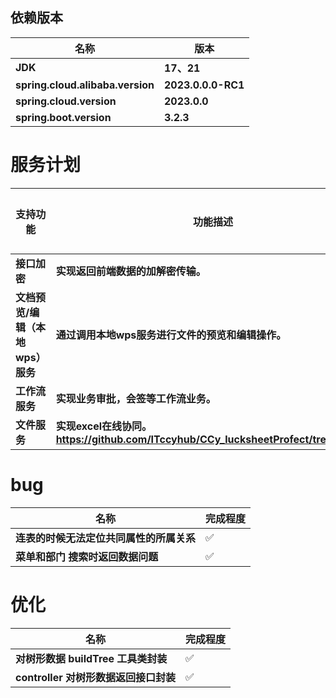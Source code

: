 ## 依赖版本

| 名称                               | 版本                 |
|----------------------------------|--------------------|
| **JDK**                          | **17、21**          |
| **spring.cloud.alibaba.version** | **2023.0.0.0-RC1** |
| **spring.cloud.version**         | **2023.0.0**       |
| **spring.boot.version**          | **3.2.3**          |

# 服务计划

| 支持功能                 | 功能描述                         | 完成程度 |
|----------------------|------------------------------|------|
| **接口加密**             | **实现返回前端数据的加解密传输。**          | ✅    |
| **文档预览/编辑（本地wps）服务** | **通过调用本地wps服务进行文件的预览和编辑操作。** | ⬜    |
| **工作流服务**            | **实现业务审批，会签等工作流业务。**         | ⬜    |
| **文件服务**             | **实现excel在线协同。https://github.com/ITccyhub/CCy_lucksheetProfect/tree/master**             | ⬜    |

# bug

| 名称                     | 完成程度 |
|------------------------|------|
| **连表的时候无法定位共同属性的所属关系** | ✅    |
| **菜单和部门 搜索时返回数据问题**    | ✅    |

# 优化

| 名称                         | 完成程度 |
|----------------------------|------|
| **对树形数据 buildTree 工具类封装**  | ✅    |
| **controller 对树形数据返回接口封装** | ✅    |